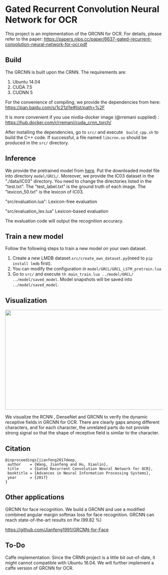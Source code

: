 Gated Recurrent Convolution Neural Network for OCR
======================================

This project is an implementation of the GRCNN for OCR. For details, please refer to the paper: https://papers.nips.cc/paper/6637-gated-recurrent-convolution-neural-network-for-ocr.pdf



Build
-----

The GRCNN is built upon the CRNN. The requirements are:

1. Ubuntu 14.04
2. CUDA 7.5
3. CUDNN 5

For the convenience of compiling, we provide the dependencies from here:
https://pan.baidu.com/s/1c21zl1e#list/path=%2F

It is more convenient if you use nivdia-docker image (@rremani supplied) : https://hub.docker.com/r/rremani/cuda_crnn_torch/

After installing the dependencies, go to ``src/`` and execute `` build_cpp.sh`` to build the C++ code. If successful, a file named ``libcrnn.so`` should be produced in the ``src/`` directory.


Inference
--------

We provide the pretrained model from [here](https://pan.baidu.com/s/1c21zl1e#list/path=%2F). Put the downloaded model file into directory ``model/GRCL/``. Moreover, we provide the IC03 dataset in the "./data/IC03" directory. You need to change the directories listed in the "test.txt". The "test_label.txt" is the ground truth of each image. The "lexicon_50.txt" is the lexicon of IC03. 

"src/evaluation.lua": Lexicon-free evaluation

"src/evaluation_lex.lua" Lexicon-based evaluation

The evaluation code will output the recognition accuracy.


Train a new model
-----------------

Follow the following steps to train a new model on your own dataset.

  1. Create a new LMDB dataset.`` src/create_own_dataset.py ``(need to ``pip install lmdb`` first).
  2. You can modify the configuration in ``model/GRCL/GRCL_LSTM_pretrain.lua``
  3. Go to ``src/`` and execute ``th main_train.lua ../model/GRCL/ ../model/saved_model``. Model snapshots will be saved into ``../model/saved_model``.


Visualization
-----------------
<img width="850" height="320" src=https://github.com/Jianfeng1991/GRCNN-for-OCR/blob/master/visualization.png>

We visualize the RCNN , DenseNet and GRCNN to verify the dynamic receptive fields in GRCNN for OCR. There are clearly gaps among different characters, and for each character, the unrelated parts do not provide strong signal so that the shape of receptive field is similar to the character.

Citation
--------

    @inproceedings{jianfeng2017deep,
     author    = {Wang, Jianfeng and Hu, Xiaolin},
     title     = {Gated Recurrent Convolution Neural Network for OCR},
     booktitle = {Advances in Neural Information Processing Systems},
     year      = {2017}
    }

Other applications
--------

GRCNN for face recognition. We build a GRCNN and use a modified combined angular margin softmax loss for face recognition. GRCNN can reach state-of-the-art results on lfw (99.82 %)

https://github.com/Jianfeng1991/GRCNN-for-Face
    
To-Do
----------------

Caffe implementation: Since the CRNN project is a little bit out-of-date, it might cannot compatible with Ubuntu 16.04. We will further implement a caffe version of GRCNN for OCR.

